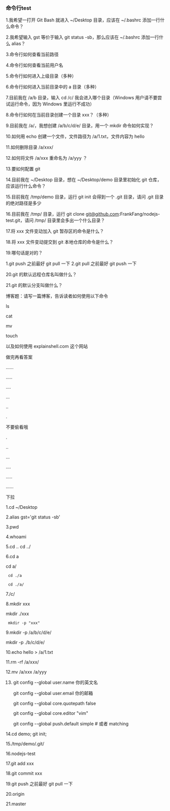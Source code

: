 ### 命令行test

1.我希望一打开 Git Bash 就进入 ~/Desktop 目录，应该在 ~/.bashrc 添加一行什么命令？

2.我希望输入 gst 等价于输入 git status -sb，那么应该在 ~/.bashrc 添加一行什么 alias？

3.命令行如何查看当前路径

4.命令行如何查看当前用户名

5.命令行如何进入上级目录（多种）

6.命令行如何进入当前目录中的 a 目录（多种）

7.目前我在 /a/b 目录，输入 cd /c/ 我会进入哪个目录（Windows 用户请不要尝试运行命令，因为 Windows 里运行不成功）

8.命令行如何在当前目录创建一个目录 xxx？（多种）

9.目前我在 /a/，我想创建 /a/b/c/d/e/ 目录，用一个 mkdir 命令如何实现？

10.如何用 echo 创建一个文件，文件路径为 /a/1.txt，文件内容为 hello

11.如何删除目录 /a/xxx/

12.如何将文件 /a/xxx 重命名为 /a/yyy ？

13.要如何配置 git

14.目前我在 ~/Desktop 目录，想在 ~/Desktop/demo 目录里初始化 git 仓库，应该运行什么命令？

15.目前我在 /tmp/demo 目录，运行 git init 会得到一个 .git 目录，请问 .git 目录的绝对路径是多少

16.目前我在 /tmp/ 目录，运行 git clone git@github.com:FrankFang/nodejs-test.git，请问 /tmp/ 目录里会多出一个什么目录？

17.将 xxx 文件变动加入 git 暂存区的命令是什么？

18.将 xxx 文件变动提交到 git 本地仓库的命令是什么？

19.哪句话是对的？

1.git push 之前最好 git pull 一下  2.git pull 之前最好 git push 一下

20.git 的默认远程仓库名叫做什么？

21.git 的默认分支叫做什么？


博客题：请写一篇博客，告诉读者如何使用以下命令

ls

cat

mv

touch

以及如何使用 explainshell.com 这个网站

做完再看答案

......

.....

....

...

..

.

不要偷看哦

.

..

...

....

.....

......

下拉







1.cd ~/Desktop

2.alias gst='git status -sb'

3.pwd

4.whoami

5.cd .. cd ../

6.cd a

   cd a/

	 cd ./a

	 cd ./a/

7./c/

8.mkdir xxx

   mkdir ./xxx

	 mkdir -p "xxx"

9.mkdir -p /a/b/c/d/e/ 

  mkdir -p ./b/c/d/e/

10.echo hello > /a/1.txt

11.rm -rf /a/xxx/

12.mv /a/xxx /a/yyy

13.
    git config --global user.name 你的英文名

    git config --global user.email 你的邮箱

    git config --global core.quotepath false

    git config --global core.editor "vim"

    git config --global push.default simple # 或者 matching

14.cd demo; git init;

15./tmp/demo/.git/

16.nodejs-test

17.git add xxx

18.git commit xxx

19.git push 之前最好 git pull 一下

20.origin

21.master


